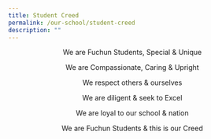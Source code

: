 ```yaml
---
title: Student Creed
permalink: /our-school/student-creed
description: ""
---
```

<p style="text-align: center;">We are Fuchun Students, Special &amp; Unique</p>
<p style="text-align: center;">We are Compassionate, Caring &amp; Upright</p>
<p style="text-align: center;">We respect others &amp; ourselves</p>
<p style="text-align: center;">We are diligent &amp; seek to Excel</p>
<p style="text-align: center;">We are loyal to our school &amp; nation</p>
<p style="text-align: center;">We are Fuchun Students &amp; this is our Creed</p>